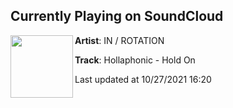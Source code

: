## Currently Playing on SoundCloud

[<img align="left" width="100" src="https://i1.sndcdn.com/artworks-rozk1YcF1eev6HES-Skzx5A-t500x500.jpg">](https://soundcloud.com/inrotationrecs/hollaphonic-hold-on?in=inrotationrecs/sets/hollaphonic-hold-on)

**Artist**: IN / ROTATION 

**Track**: Hollaphonic - Hold On

Last updated at 10/27/2021 16:20
